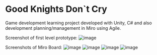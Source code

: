 # Good Knights Don`t Cry
Game development learning project developed with Unity, C# and also development planning/management in Miro using Agile.

Screenshot of first level prototype:
![image](https://github.com/sh4zzard/Good-Knights-Don-t-Cry/assets/13766687/1bc2c67e-8d1f-48a4-8bda-b916c0eef202)

Screenshots of Miro Board:
![image](https://github.com/sh4zzard/Good-Knights-Don-t-Cry/assets/13766687/561f50f2-2555-4d57-9b33-d627aa652c0f)
![image](https://github.com/sh4zzard/Good-Knights-Don-t-Cry/assets/13766687/d992ad46-f750-4859-8463-0d3f9702ed53)
![image](https://github.com/sh4zzard/Good-Knights-Don-t-Cry/assets/13766687/862edde9-4912-4ba6-a466-4a7df2854937)
![image](https://github.com/sh4zzard/Good-Knights-Don-t-Cry/assets/13766687/6ba10d90-cd4f-4595-b458-1cfd9f16955e)

